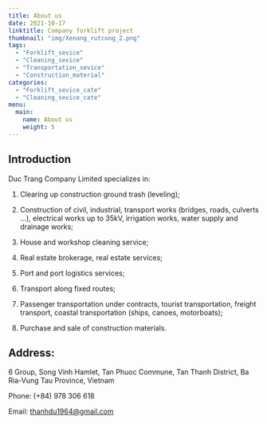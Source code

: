 ```yaml
---
title: About us
date: 2021-10-17
linktitle: Company forklift project
thumbnail: "img/Xenang_rutcong_2.png"
tags:
  - "Forklift_sevice"
  - "Cleaning_sevice"
  - "Transportation_sevice"
  - "Construction_material"
categories:
  - "Forklift_sevice_cate"
  - "Cleaning_sevice_cate"
menu:
  main:
    name: About us
    weight: 5
---
```



## Introduction

Duc Trang Company Limited specializes in:

1. Clearing up construction ground trash (leveling);

2. Construction of civil, industrial, transport works (bridges, roads, culverts ...), electrical works up to 35kV, irrigation works, water supply and drainage works;

3. House and workshop cleaning service;

4. Real estate brokerage, real estate services;

5. Port and port logistics services;

6. Transport along fixed routes;

7. Passenger transportation under contracts, tourist transportation, freight transport, coastal transportation (ships, canoes, motorboats);

8. Purchase and sale of construction materials.

## Address: 

6 Group, Song Vinh Hamlet, Tan Phuoc Commune, Tan Thanh District, Ba Ria-Vung Tau Province, Vietnam

Phone: (+84) 978 306 618

Email: thanhdu1964@gmail.com